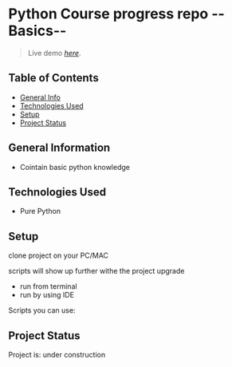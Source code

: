 # Python Course progress repo --Basics-- 
> Live demo [_here_](#).

## Table of Contents
* [General Info](#general-information)
* [Technologies Used](#technologies-used)
* [Setup](#setup)
* [Project Status](#project-status)

## General Information
- Cointain basic python knowledge

## Technologies Used
- Pure Python





## Setup

clone project on your PC/MAC

scripts will show up further withe the project upgrade
- run from terminal
- run by using IDE

Scripts you can use:




## Project Status
Project is: under construction
